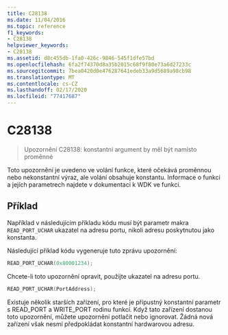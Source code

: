 ```yaml
---
title: C28138
ms.date: 11/04/2016
ms.topic: reference
f1_keywords:
- C28138
helpviewer_keywords:
- C28138
ms.assetid: d8c455db-1fa0-426c-9846-545f1dfe57bd
ms.openlocfilehash: 6fa2f74370d8a35b2015c68f9f80e73a6d27233c
ms.sourcegitcommit: 7bea0420d0e476287641edeb33a9d5689a98cb98
ms.translationtype: MT
ms.contentlocale: cs-CZ
ms.lasthandoff: 02/17/2020
ms.locfileid: "77417687"
---
```

# <a name="c28138"></a>C28138

> Upozornění C28138: konstantní argument by měl být namísto proměnné

Toto upozornění je uvedeno ve volání funkce, které očekává proměnnou nebo nekonstantní výraz, ale volání obsahuje konstantu. Informace o funkci a jejích parametrech najdete v dokumentaci k WDK ve funkci.

## <a name="example"></a>Příklad

Například v následujícím příkladu kódu musí být parametr makra `READ_PORT_UCHAR` ukazatel na adresu portu, nikoli adresu poskytnutou jako konstanta.

Následující příklad kódu vygeneruje tuto zprávu upozornění:

```cpp
READ_PORT_UCHAR(0x80001234);
```

Chcete-li toto upozornění opravit, použijte ukazatel na adresu portu.

```cpp
READ_PORT_UCHAR(PortAddress);
```

Existuje několik starších zařízení, pro které je přípustný konstantní parametr s READ_PORT a WRITE_PORT rodinu funkcí. Když tato zařízení dostanou toto upozornění, můžete upozornění potlačit nebo ignorovat. Žádná nová zařízení však nesmí předpokládat konstantní hardwarovou adresu.
